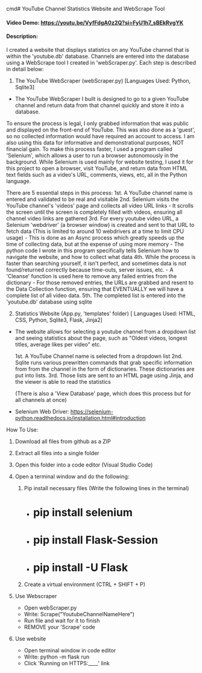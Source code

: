 cmd# YouTube Channel Statistics Website and WebScrape Tool
#### Video Demo:  https://youtu.be/VyfFdgA0z2Q?si=FyU1h7_sBEkRvgYK
#### Description:

I created a website that displays statistics on any YouTube channel that is within the 'youtube.db' database.
Channels are entered into the database using a WebScrape tool I created in 'webScraper.py'. Each step is described in detail below:


1. The YouTube WebScraper (webScraper.py) [Languages Used: Python, Sqlite3]
- The YouTube WebScraper I built is designed to go to a given YouTube channel and return data from that channel quickly and store it into a database.

To ensure the process is legal, I only grabbed information that was public and displayed on the front-end of YouTube. This was also done as a 'guest', so no collected information would have required an account to access. I am also using this data for informative and demonstrational purposes, NOT financial gain.
To make this process faster, I used a program called 'Selenium', which allows a user to run a browser autonomously in the background.
While Selenium is used mainly for website testing, I used it for this project to open a browser, visit YouTube, and return data from HTML text fields such as a video's URL, comments, views, etc, all in the Python language.

There are 5 essential steps in this process:
    1st. A YouTube channel name is entered and validated to be real and visitable
    2nd. Selenium visits the YouTube channel's 'videos' page and collects all video URL links
        - It scrolls the screen until the screen is completely filled with videos, ensuring all channel video links are gathered
    3rd. For every youtube video URL, a Selenium 'webdriver' (a browser window) is created and sent to that URL to fetch data (This is limited to around 10 webdrivers at a time to limit CPU usage)
        - This is done as an Async process which greatly speeds up the time of collecting data, but at the expense of using more memory
        - The python code I wrote in this program specifically tells Selenium how to navigate the website, and how to collect what data
    4th. While the process is faster than searching yourself, it isn't perfect, and sometimes data is not found/returned correctly because time-outs, server issues, etc.
        - A 'Cleanse' function is used here to remove any failed entries from the dictionary
        - For those removed entries, the URLs are grabbed and resent to the Data Collection function, ensuring that EVENTUALLY we will have a complete list of all video data.
    5th. The completed list is entered into the 'youtube.db' database using sqlite

2.  Statistics Website (App.py, 'templates' folder) [ Languages Used: HTML, CSS, Python, Sqlite3, Flask, Jinja2]
- The website allows for selecting a youtube channel from a dropdown list and seeing statistics about the page, such as "Oldest videos, longest titles, average likes per video" etc.

    1st. A YouTube Channel name is selected from a dropdown list
    2nd. Sqlite runs various prewritten commands that grab specific information from from the channel in the form of dictionaries. These dictionaries are put into lists.
    3rd. Those lists are sent to an HTML page using Jinja, and the viewer is able to read the statistics

    (There is also a 'View Database' page, which does this process but for all channels at once)

- Selenium Web Driver: https://selenium-python.readthedocs.io/installation.html#introduction



How To Use:
1. Download all files from github as a ZIP
2. Extract all files into a single folder
3. Open this folder into a code editor (Visual Studio Code)
4. Open a terminal window and do the following:
    1. Pip install necessary files (Write the following lines in the terminal)
        - # pip install selenium
        - # pip install Flask-Session
        - # pip install -U Flask
    2. Create a virtual environment (CTRL + SHIFT + P)

5. Use Webscraper
    - Open webScraper.py
    - Write: Scrape("YoutubeChannelNameHere")
    - Run file and wait for it to finish
    - REMOVE your 'Scrape' code
    
6. Use website
    - Open terminal window in code editor
    - Write: python -m flask run
    - Click 'Running on HTTPS:____' link
